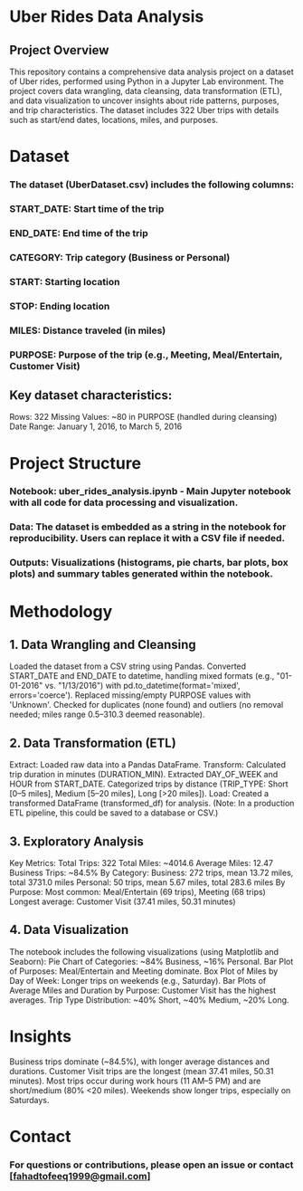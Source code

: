 # Uber Rides Data Analysis
## Project Overview
This repository contains a comprehensive data analysis project on a dataset of Uber rides, performed using Python in a Jupyter Lab environment. The project covers data wrangling, data cleansing, data transformation (ETL), and data visualization to uncover insights about ride patterns, purposes, and trip characteristics. The dataset includes 322 Uber trips with details such as start/end dates, locations, miles, and purposes.

# Dataset
### The dataset (UberDataset.csv) includes the following columns:
### START_DATE: Start time of the trip
### END_DATE: End time of the trip
### CATEGORY: Trip category (Business or Personal)
### START: Starting location
### STOP: Ending location
### MILES: Distance traveled (in miles)
### PURPOSE: Purpose of the trip (e.g., Meeting, Meal/Entertain, Customer Visit)
## Key dataset characteristics:
Rows: 322
Missing Values: ~80 in PURPOSE (handled during cleansing)
Date Range: January 1, 2016, to March 5, 2016

# Project Structure
### Notebook: uber_rides_analysis.ipynb - Main Jupyter notebook with all code for data processing and visualization.
### Data: The dataset is embedded as a string in the notebook for reproducibility. Users can replace it with a CSV file if needed.
### Outputs: Visualizations (histograms, pie charts, bar plots, box plots) and summary tables generated within the notebook.

# Methodology
## 1. Data Wrangling and Cleansing
Loaded the dataset from a CSV string using Pandas.
Converted START_DATE and END_DATE to datetime, handling mixed formats (e.g., "01-01-2016" vs. "1/13/2016") with pd.to_datetime(format='mixed', errors='coerce').
Replaced missing/empty PURPOSE values with 'Unknown'.
Checked for duplicates (none found) and outliers (no removal needed; miles range 0.5–310.3 deemed reasonable).
## 2. Data Transformation (ETL)
Extract: Loaded raw data into a Pandas DataFrame.
Transform:
Calculated trip duration in minutes (DURATION_MIN).
Extracted DAY_OF_WEEK and HOUR from START_DATE.
Categorized trips by distance (TRIP_TYPE: Short [0–5 miles], Medium [5–20 miles], Long [>20 miles]).
Load: Created a transformed DataFrame (transformed_df) for analysis. (Note: In a production ETL pipeline, this could be saved to a database or CSV.)

## 3. Exploratory Analysis
Key Metrics:
Total Trips: 322
Total Miles: ~4014.6
Average Miles: 12.47
Business Trips: ~84.5%
By Category:
Business: 272 trips, mean 13.72 miles, total 3731.0 miles
Personal: 50 trips, mean 5.67 miles, total 283.6 miles
By Purpose:
Most common: Meal/Entertain (69 trips), Meeting (68 trips)
Longest average: Customer Visit (37.41 miles, 50.31 minutes)

## 4. Data Visualization
The notebook includes the following visualizations (using Matplotlib and Seaborn):
Pie Chart of Categories: ~84% Business, ~16% Personal.
Bar Plot of Purposes: Meal/Entertain and Meeting dominate.
Box Plot of Miles by Day of Week: Longer trips on weekends (e.g., Saturday).
Bar Plots of Average Miles and Duration by Purpose: Customer Visit has the highest averages.
Trip Type Distribution: ~40% Short, ~40% Medium, ~20% Long.

# Insights
Business trips dominate (~84.5%), with longer average distances and durations.
Customer Visit trips are the longest (mean 37.41 miles, 50.31 minutes).
Most trips occur during work hours (11 AM–5 PM) and are short/medium (80% <20 miles).
Weekends show longer trips, especially on Saturdays.
# Contact
### For questions or contributions, please open an issue or contact [fahadtofeeq1999@gmail.com]

